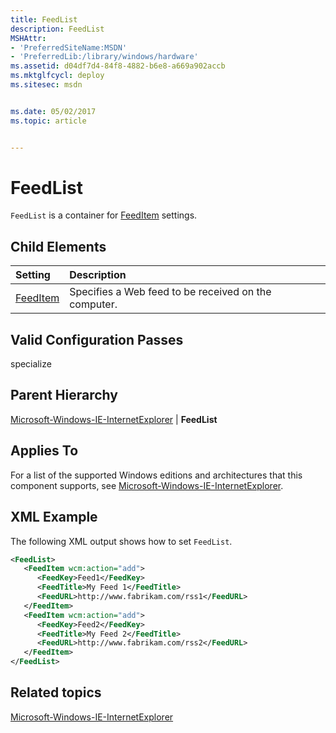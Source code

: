```yaml
---
title: FeedList
description: FeedList
MSHAttr:
- 'PreferredSiteName:MSDN'
- 'PreferredLib:/library/windows/hardware'
ms.assetid: d04df7d4-84f8-4882-b6e8-a669a902accb
ms.mktglfcycl: deploy
ms.sitesec: msdn


ms.date: 05/02/2017
ms.topic: article


---
```

# FeedList

`FeedList` is a container for [FeedItem](microsoft-windows-ie-internetexplorer-feedlist-feeditem.md) settings.

## Child Elements

| Setting                 | Description                                                                           |
|:------------------------|:--------------------------------------------------------------------------------------|
| [FeedItem](microsoft-windows-ie-internetexplorer-feedlist-feeditem.md) | Specifies a Web feed to be received on the computer. |

## Valid Configuration Passes

specialize

## Parent Hierarchy

[Microsoft-Windows-IE-InternetExplorer](microsoft-windows-ie-internetexplorer.md) | **FeedList**

## Applies To

For a list of the supported Windows editions and architectures that this component supports, see [Microsoft-Windows-IE-InternetExplorer](microsoft-windows-ie-internetexplorer.md).

## XML Example

The following XML output shows how to set `FeedList`.

```XML
<FeedList>
   <FeedItem wcm:action="add">
      <FeedKey>Feed1</FeedKey>
      <FeedTitle>My Feed 1</FeedTitle>
      <FeedURL>http://www.fabrikam.com/rss1</FeedURL>
   </FeedItem>
   <FeedItem wcm:action="add">
      <FeedKey>Feed2</FeedKey>
      <FeedTitle>My Feed 2</FeedTitle>
      <FeedURL>http://www.fabrikam.com/rss2</FeedURL>
   </FeedItem>
</FeedList>
```

## Related topics

[Microsoft-Windows-IE-InternetExplorer](microsoft-windows-ie-internetexplorer.md)
